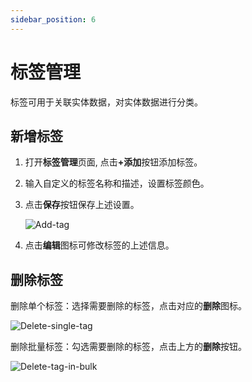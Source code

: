 ```yaml
---
sidebar_position: 6
---
```


# 标签管理
标签可用于关联实体数据，对实体数据进行分类。

## 新增标签

1. 打开<b>标签管理</b>页面, 点击<b>+添加</b>按钮添加标签。

2. 输入自定义的标签名称和描述，设置标签颜色。

3. 点击<b>保存</b>按钮保存上述设置。

   ![Add-tag](/img/zh/add-tag.png)

4. 点击**编辑**图标可修改标签的上述信息。



## 删除标签

删除单个标签：选择需要删除的标签，点击对应的<b>删除</b>图标。

![Delete-single-tag](/img/zh/delete-tag-single.png)

删除批量标签：勾选需要删除的标签，点击上方的<b>删除</b>按钮。

![Delete-tag-in-bulk](/img/zh/delete-tag-in-bulk.png)



